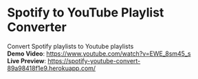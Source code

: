 # Spotify to YouTube Playlist Converter
Convert Spotify playlists to Youtube playlists  
**Demo Video**: https://www.youtube.com/watch?v=EWE_8sm45_s  
**Live Preview**: https://spotify-youtube-convert-89a98418f1e9.herokuapp.com/
